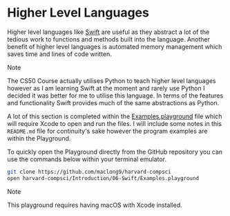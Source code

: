 # Higher Level Languages

Higher level languages like [Swift](https://swift.org) are useful as they abstract a lot of the tedious work to functions and 
methods built into the language. Another benefit of higher level languages is automated memory management which saves time and lines of code written.

> [!NOTE]
> The CS50 Course actually utilises Python to teach higher level languages however as I am learning Swift at the moment and rarely use Python I decided it was better for me to utilise this language. In terms of the features and functionality Swift provides much of the same abstractions as Python.

A lot of this section is completed within the [Examples.playground](./Examples.playground) file which will require Xcode to open and run the files. I will include some notes in this `README.md` file for continuity's sake however the program examples are within the Playground. 

To quickly open the Playground directly from the GitHub repository you can use the commands below within your terminal emulator.

``` sh
git clone https://github.com/maclong9/harvard-compsci
open harvard-compsci/Introduction/06-Swift/Examples.playground
```

 > [!NOTE]
 > This playground requires having macOS with Xcode installed.


